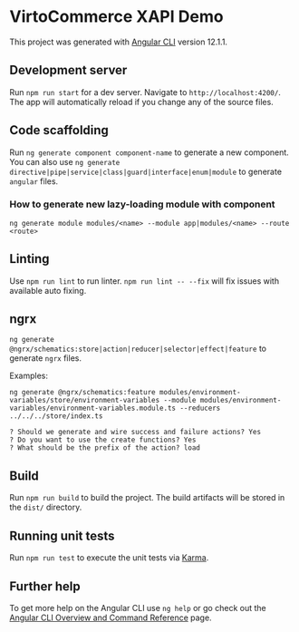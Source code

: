 # VirtoCommerce XAPI Demo

This project was generated with [Angular CLI](https://github.com/angular/angular-cli) version 12.1.1.

## Development server

Run `npm run start` for a dev server. Navigate to `http://localhost:4200/`. The app will automatically reload if you change any of the source files.

## Code scaffolding

Run `ng generate component component-name` to generate a new component.  
You can also use `ng generate directive|pipe|service|class|guard|interface|enum|module` to generate `angular` files.

### How to generate new lazy-loading module with component

`ng generate module modules/<name> --module app|modules/<name> --route <route>`

## Linting

Use `npm run lint` to run linter. `npm run lint -- --fix` will fix issues with available auto fixing.

## ngrx

`ng generate @ngrx/schematics:store|action|reducer|selector|effect|feature` to generate `ngrx` files.

Examples:

```
ng generate @ngrx/schematics:feature modules/environment-variables/store/environment-variables --module modules/environment-variables/environment-variables.module.ts --reducers ../../../store/index.ts
```

```
? Should we generate and wire success and failure actions? Yes
? Do you want to use the create functions? Yes
? What should be the prefix of the action? load
```

## Build

Run `npm run build` to build the project. The build artifacts will be stored in the `dist/` directory.

## Running unit tests

Run `npm run test` to execute the unit tests via [Karma](https://karma-runner.github.io).

## Further help

To get more help on the Angular CLI use `ng help` or go check out the [Angular CLI Overview and Command Reference](https://angular.io/cli) page.
